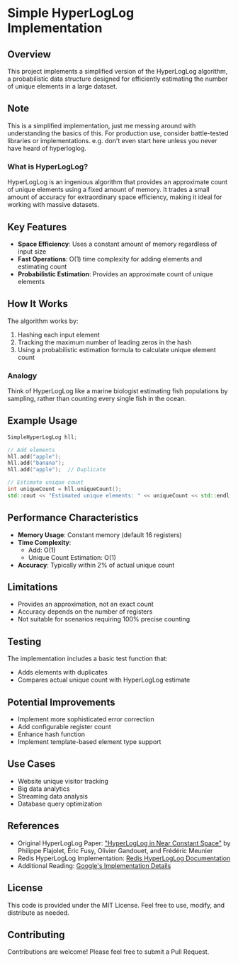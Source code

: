 # Simple HyperLogLog Implementation

## Overview

This project implements a simplified version of the HyperLogLog algorithm, a probabilistic data structure designed for
efficiently estimating the number of unique elements in a large dataset.

## Note

This is a simplified implementation, just me messing around with understanding the basics of this. For production use,
consider battle-tested libraries or implementations. e.g. don't even start here unless you never have heard of hyperloglog.

### What is HyperLogLog?

HyperLogLog is an ingenious algorithm that provides an approximate count of unique elements using a fixed amount of
memory. It trades a small amount of accuracy for extraordinary space efficiency, making it ideal for working with
massive datasets.

## Key Features

- **Space Efficiency**: Uses a constant amount of memory regardless of input size
- **Fast Operations**: O(1) time complexity for adding elements and estimating count
- **Probabilistic Estimation**: Provides an approximate count of unique elements

## How It Works

The algorithm works by:
1. Hashing each input element
2. Tracking the maximum number of leading zeros in the hash
3. Using a probabilistic estimation formula to calculate unique element count

### Analogy

Think of HyperLogLog like a marine biologist estimating fish populations by sampling, rather than counting every single fish in the ocean.

## Example Usage

```cpp
SimpleHyperLogLog hll;

// Add elements
hll.add("apple");
hll.add("banana");
hll.add("apple");  // Duplicate

// Estimate unique count
int uniqueCount = hll.uniqueCount();
std::cout << "Estimated unique elements: " << uniqueCount << std::endl;
```

## Performance Characteristics

- **Memory Usage**: Constant memory (default 16 registers)
- **Time Complexity**:
    - Add: O(1)
    - Unique Count Estimation: O(1)
- **Accuracy**: Typically within 2% of actual unique count

## Limitations

- Provides an approximation, not an exact count
- Accuracy depends on the number of registers
- Not suitable for scenarios requiring 100% precise counting

## Testing

The implementation includes a basic test function that:
- Adds elements with duplicates
- Compares actual unique count with HyperLogLog estimate

## Potential Improvements

- Implement more sophisticated error correction
- Add configurable register count
- Enhance hash function
- Implement template-based element type support

## Use Cases

- Website unique visitor tracking
- Big data analytics
- Streaming data analysis
- Database query optimization

## References

- Original HyperLogLog Paper: ["HyperLogLog in Near Constant Space"](https://hal.science/hal-00406166/document) by Philippe Flajolet, Éric Fusy, Olivier Gandouet, and Frédéric Meunier
- Redis HyperLogLog Implementation: [Redis HyperLogLog Documentation](https://redis.io/docs/data-types/hyperloglogs/)
- Additional Reading: [Google's Implementation Details](https://research.google/pubs/pub40671/)

## License

This code is provided under the MIT License. Feel free to use, modify, and distribute as needed.

## Contributing

Contributions are welcome! Please feel free to submit a Pull Request.
